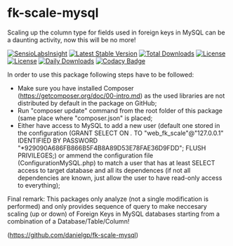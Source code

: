 # fk-scale-mysql
Scaling up the column type for fields used in foreign keys in MySQL can be a daunting activity, now this will be no more!

[![SensioLabsInsight](https://insight.sensiolabs.com/projects/c392dde2-7f81-413c-9c80-da48a3a4b89c/big.png)](https://insight.sensiolabs.com/projects/c392dde2-7f81-413c-9c80-da48a3a4b89c)
[![Latest Stable Version](https://poser.pugx.org/danielgp/fk-scale-mysql/v/stable)](https://packagist.org/packages/danielgp/fk-scale-mysql)
[![Total Downloads](https://poser.pugx.org/danielgp/fk-scale-mysql/downloads)](https://packagist.org/packages/danielgp/fk-scale-mysql)
[![License](https://poser.pugx.org/danielgp/fk-scale-mysql/license)](https://packagist.org/packages/danielgp/fk-scale-mysql)
[![License](https://poser.pugx.org/danielgp/fk-scale-mysql/license)](https://packagist.org/packages/danielgp/fk-scale-mysql)
[![Daily Downloads](https://poser.pugx.org/danielgp/fk-scale-mysql/d/daily)](https://packagist.org/packages/danielgp/fk-scale-mysql)
[![Codacy Badge](https://api.codacy.com/project/badge/grade/83e1087fbff94479b333fdd32b74bcc8)](https://www.codacy.com/app/danielpopiniuc/fk-scale-mysql)

In order to use this package following steps have to be followed:
- Make sure you have installed Composer (https://getcomposer.org/doc/00-intro.md) as the used libraries are not distributed by default in the package on GitHub;
- Run "composer update" command from the root folder of this package (same place where "composer.json" is placed;
- Either have access to MySQL to add a new user (default one stored in the configuration (GRANT SELECT ON *.* TO "web_fk_scale"@"127.0.0.1" IDENTIFIED BY PASSWORD "*929090A686FB866B5F4B8A89D53E78FAE36D9FDD"; FLUSH PRIVILEGES;) or ammend the configuration file (ConfigurationMySQL.php) to match a user that has at least SELECT access to target database and all its dependences (if not all dependencies are known, just allow the user to have read-only access to everything);

Final remark: This packages only analyze (not a single modification is performed) and only provides sequence of query to make neccesary scaling (up or down) of Foreign Keys in MySQL databases starting from a combination of a Database/Table/Column!

(https://github.com/danielgp/fk-scale-mysql)
